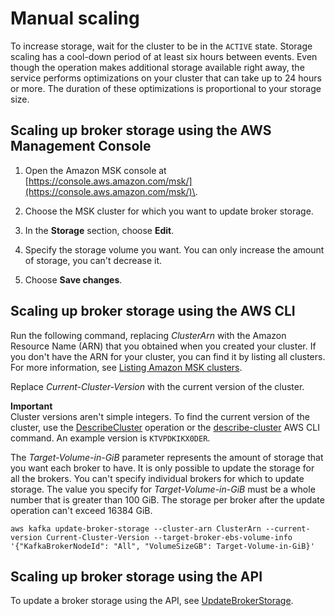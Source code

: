 # Manual scaling<a name="manually-expand-storage"></a>

To increase storage, wait for the cluster to be in the `ACTIVE` state\. Storage scaling has a cool\-down period of at least six hours between events\. Even though the operation makes additional storage available right away, the service performs optimizations on your cluster that can take up to 24 hours or more\. The duration of these optimizations is proportional to your storage size\.

## Scaling up broker storage using the AWS Management Console<a name="update-storage-console"></a>

1. Open the Amazon MSK console at [https://console.aws.amazon.com/msk/](https://console.aws.amazon.com/msk/)\.

1. Choose the MSK cluster for which you want to update broker storage\.

1. In the **Storage** section, choose **Edit**\.

1. Specify the storage volume you want\. You can only increase the amount of storage, you can't decrease it\.

1. Choose **Save changes**\.

## Scaling up broker storage using the AWS CLI<a name="update-storage-cli"></a>

Run the following command, replacing *ClusterArn* with the Amazon Resource Name \(ARN\) that you obtained when you created your cluster\. If you don't have the ARN for your cluster, you can find it by listing all clusters\. For more information, see [Listing Amazon MSK clusters](msk-list-clusters.md)\. 

Replace *Current\-Cluster\-Version* with the current version of the cluster\. 

**Important**  
Cluster versions aren't simple integers\. To find the current version of the cluster, use the [DescribeCluster](https://docs.aws.amazon.com/msk/1.0/apireference/clusters-clusterarn.html#DescribeCluster) operation or the [describe\-cluster](https://awscli.amazonaws.com/v2/documentation/api/latest/reference/kafka/describe-cluster.html) AWS CLI command\. An example version is `KTVPDKIKX0DER`\.

The *Target\-Volume\-in\-GiB* parameter represents the amount of storage that you want each broker to have\. It is only possible to update the storage for all the brokers\. You can't specify individual brokers for which to update storage\. The value you specify for *Target\-Volume\-in\-GiB* must be a whole number that is greater than 100 GiB\. The storage per broker after the update operation can't exceed 16384 GiB\.

```
aws kafka update-broker-storage --cluster-arn ClusterArn --current-version Current-Cluster-Version --target-broker-ebs-volume-info '{"KafkaBrokerNodeId": "All", "VolumeSizeGB": Target-Volume-in-GiB}' 
```

## Scaling up broker storage using the API<a name="update-storage-api"></a>

To update a broker storage using the API, see [UpdateBrokerStorage](https://docs.aws.amazon.com//msk/1.0/apireference/clusters-clusterarn-nodes-storage.html#UpdateBrokerStorage)\.